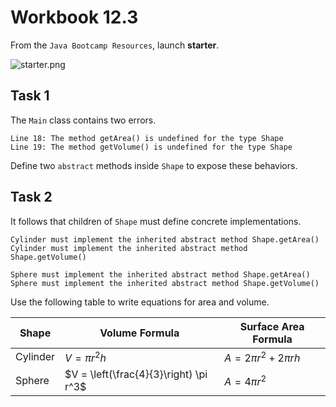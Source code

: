 # Workbook 12.3

From the `Java Bootcamp Resources`, launch **starter**.

![starter.png](https://firebasestorage.googleapis.com/v0/b/learnthepart-75aed.appspot.com/o/images%2F87bced44-2cd9-4db0-9a76-22125c478254?alt=media&token=7dc717de-b9d3-40c6-9ec2-32908aa28976)


## Task 1

The `Main` class contains two errors.
```
Line 18: The method getArea() is undefined for the type Shape
Line 19: The method getVolume() is undefined for the type Shape
```   
Define two `abstract` methods inside `Shape` to expose these behaviors.

## Task 2

It follows that children of `Shape` must define concrete implementations.
```
Cylinder must implement the inherited abstract method Shape.getArea()
Cylinder must implement the inherited abstract method Shape.getVolume()

Sphere must implement the inherited abstract method Shape.getArea()
Sphere must implement the inherited abstract method Shape.getVolume()
```
Use the following table to write equations for area and volume.

| Shape | Volume Formula | Surface Area Formula |
| ----- | -------------- | -------------------- |
| Cylinder | $V = \pi r^2h$ | $A = 2\pi r^2 + 2\pi rh$|
| Sphere | $V = \left(\frac{4}{3}\right) \pi r^3$	 | $A = 4\pi r^2$ |

